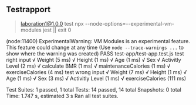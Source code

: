 ## Testrapport
> laboration1@1.0.0 test
> npx --node-options=--experimental-vm-modules jest || exit 0

(node:11400) ExperimentalWarning: VM Modules is an experimental feature. This feature could change at any time
(Use `node --trace-warnings ...` to show where the warning was created)
 PASS  test-app/test-app.test.js
  test right input
    √ Weight (5 ms)
    √ Height (1 ms)
    √ Age (1 ms)
    √ Sex
    √ Activitly Level (2 ms)
    √ calculate BMR (1 ms)
    √ maintenanceCalories (1 ms)
    √ exerciseCalories (4 ms)
  test wrong input
    √ Weight (7 ms)
    √ Height (1 ms)
    √ Age (1 ms)
    √ Sex (3 ms)
    √ Activitly Level (1 ms)
    √ exerciseCalories (111 ms)

Test Suites: 1 passed, 1 total
Tests:       14 passed, 14 total
Snapshots:   0 total
Time:        1.747 s, estimated 3 s
Ran all test suites.